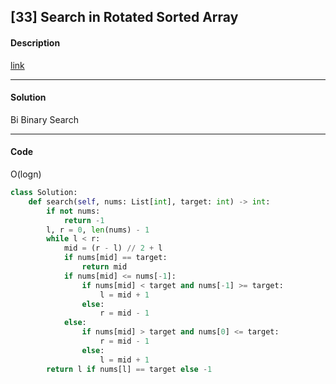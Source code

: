 ## [33] Search in Rotated Sorted Array

#### Description

[link](https://leetcode.com/problems/search-in-rotated-sorted-array/)

---

#### Solution

Bi Binary Search

---

#### Code

O(logn)

```python
class Solution:
    def search(self, nums: List[int], target: int) -> int:
        if not nums:
            return -1
        l, r = 0, len(nums) - 1
        while l < r:
            mid = (r - l) // 2 + l
            if nums[mid] == target:
                return mid
            if nums[mid] <= nums[-1]:
                if nums[mid] < target and nums[-1] >= target:
                    l = mid + 1
                else:
                    r = mid - 1
            else:
                if nums[mid] > target and nums[0] <= target:
                    r = mid - 1
                else:
                    l = mid + 1
        return l if nums[l] == target else -1
```
